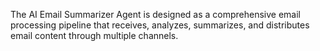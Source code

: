 The AI Email Summarizer Agent is designed as a comprehensive email processing pipeline that receives, analyzes, summarizes, and distributes email content through multiple channels.
